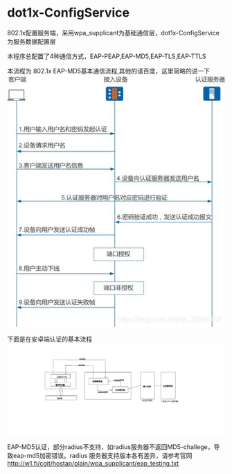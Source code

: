 # dot1x-ConfigService
802.1x配置服务端，采用wpa_supplicant为基础通信层，dot1x-ConfigService为服务数据配置层

本程序总配置了4种通信方式，EAP-PEAP,EAP-MD5,EAP-TLS,EAP-TTLS

本流程为 802.1x EAP-MD5基本通信流程,其他的请百度，这里简略的说一下
![image](https://github.com/tolzlz/dot1x-ConfigService/blob/main/ea40bb2eeef09cde57c5de367a336d70.png)



下面是在安卓端认证的基本流程
![image](https://github.com/tolzlz/dot1x-ConfigService/blob/main/%E6%97%A0%E6%A0%87%E9%A2%982.png)

EAP-MD5认证，部分radius不支持，如radius服务器不返回MD5-challege，导致eap-md5加密错误。radius 服务器支持版本各有差异，请参考官网
http://w1.fi/cgit/hostap/plain/wpa_supplicant/eap_testing.txt
